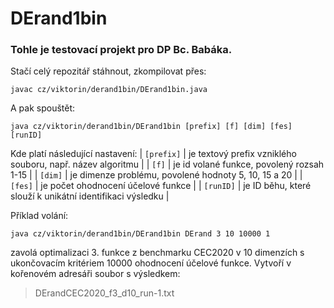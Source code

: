 # DErand1bin

### Tohle je testovací projekt pro DP Bc. Babáka.

Stačí celý repozitář stáhnout, zkompilovat přes:

`javac cz/viktorin/derand1bin/DErand1bin.java`

A pak spouštět:

`java cz/viktorin/derand1bin/DErand1bin [prefix] [f] [dim] [fes] [runID]`

Kde platí následující nastavení:
| `[prefix]` | je textový prefix vzniklého souboru, např. název algoritmu |
| `[f]` | je id volané funkce, povolený rozsah 1-15 |
| `[dim]` | je dimenze problému, povolené hodnoty 5, 10, 15 a 20 |
| `[fes]` | je počet ohodnocení účelové funkce |
| `[runID]` | je ID běhu, které slouží k unikátní identifikaci výsledku |

Příklad volání:

`java cz/viktorin/derand1bin/DErand1bin DErand 3 10 10000 1`

zavolá optimalizaci 3. funkce z benchmarku CEC2020 v 10 dimenzích s ukončovacím kritériem 10000 ohodnocení účelové funkce. Vytvoří v kořenovém adresáři soubor s výsledkem:
> DErandCEC2020_f3_d10_run-1.txt

